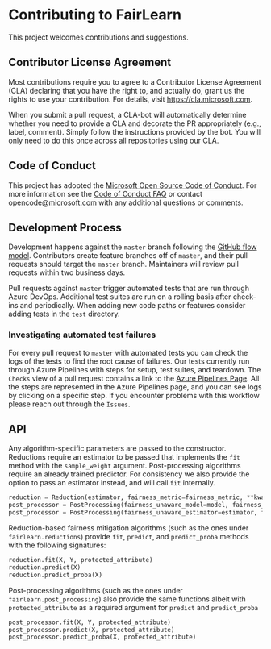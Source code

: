 # Contributing to FairLearn

This project welcomes contributions and suggestions.

## Contributor License Agreement
Most contributions require you to agree to a Contributor License Agreement (CLA) declaring that you have the right to, and actually do, grant us the rights to use your contribution. For details, visit https://cla.microsoft.com.

When you submit a pull request, a CLA-bot will automatically determine whether you need to provide a CLA and decorate the PR appropriately (e.g., label, comment). Simply follow the instructions provided by the bot. You will only need to do this once across all repositories using our CLA.

## Code of Conduct
This project has adopted the [Microsoft Open Source Code of Conduct](https://opensource.microsoft.com/codeofconduct/). For more information see the [Code of Conduct FAQ](https://opensource.microsoft.com/codeofconduct/faq/) or contact [opencode@microsoft.com](mailto:opencode@microsoft.com) with any additional questions or comments.

## Development Process
Development happens against the `master` branch following the [GitHub flow model](https://guides.github.com/introduction/flow/). Contributors create feature branches off of `master`, and their pull requests should target the `master` branch. Maintainers will review pull requests within two business days.

Pull requests against `master` trigger automated tests that are run through Azure DevOps. Additional test suites are run on a rolling basis after check-ins and periodically. When adding new code paths or features consider adding tests in the `test` directory.

### Investigating automated test failures
For every pull request to `master` with automated tests you can check the logs of the tests to find the root cause of failures. Our tests currently run through Azure Pipelines with steps for setup, test suites, and teardown. The `Checks` view of a pull request contains a link to the [Azure Pipelines Page](dev.azure.com/responsibleai/fairlearn/_build/results). All the steps are represented in the Azure Pipelines page, and you can see logs by clicking on a specific step. If you encounter problems with this workflow please reach out through the `Issues`.

## API

Any algorithm-specific parameters are passed to the constructor. Reductions require an estimator to be passed that implements the `fit` method with the `sample_weight` argument. Post-processing algorithms require an already trained predictor. For consistency we also provide the option to pass an estimator instead, and will call `fit` internally.

```python
reduction = Reduction(estimator, fairness_metric=fairness_metric, **kwargs)
post_processor = PostProcessing(fairness_unaware_model=model, fairness_metric=fairness_metric, **kwargs)
post_processor = PostProcessing(fairness_unaware_estimator=estimator, fairness_metric=fairness_metric, **kwargs)
```

Reduction-based fairness mitigation algorithms (such as the ones under `fairlearn.reductions`) provide `fit`, `predict`, and `predict_proba` methods with the following signatures:

```python
reduction.fit(X, Y, protected_attribute)
reduction.predict(X)
reduction.predict_proba(X)
```

Post-processing algorithms (such as the ones under `fairlearn.post_processing`) also provide the same functions albeit with `protected_attribute` as a required argument for `predict` and `predict_proba`

```python
post_processor.fit(X, Y, protected_attribute)
post_processor.predict(X, protected_attribute)
post_processor.predict_proba(X, protected_attribute)
```
